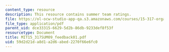 ```yaml
---
content_type: resource
description: This resource contains summer team ratings.
file: https://ol-ocw-studio-app-qa.s3.amazonaws.com/courses/15-317-organizational-leadership-and-change-summer-2009/59d2d21da8d1a2d6abed2270f66e6fc0_MIT15_317SUM09_feedback01.pdf
file_type: application/pdf
parent_uid: dce33315-6629-5d2b-86db-9233def8f53f
resourcetype: Document
title: MIT15_317SUM09_feedback01.pdf
uid: 59d2d21d-a8d1-a2d6-abed-2270f66e6fc0
---
```

